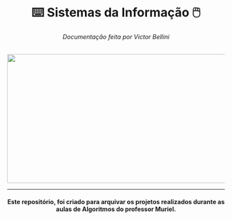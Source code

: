 <div align="center">
  
# ⌨️ Sistemas da Informação 🖱️
  
<h6>
  Documentação feita por Victor Bellini
</h6>

  <img src="https://www.algoritmo.co/static/media/logo_algoritmo.1ed1f908.gif" width="1000px" height="300px">
  
---
  
<h4>
  Este repositório, foi criado para arquivar os projetos realizados durante as aulas de Algoritmos do professor Muriel.
</h4>

</div>
